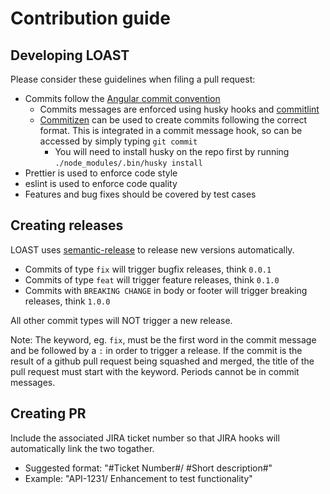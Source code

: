 # Contribution guide

## Developing LOAST

Please consider these guidelines when filing a pull request:

- Commits follow the [Angular commit convention](https://github.com/angular/angular.js/blob/master/DEVELOPERS.md#-git-commit-guidelines)
  - Commits messages are enforced using husky hooks and [commitlint](https://github.com/conventional-changelog/commitlint)
  - [Commitizen](https://github.com/commitizen/cz-cli) can be used to create commits following the correct format. This is integrated in a commit message hook, so can be accessed by simply typing `git commit`
    - You will need to install husky on the repo first by running `./node_modules/.bin/husky install`
- Prettier is used to enforce code style
- eslint is used to enforce code quality
- Features and bug fixes should be covered by test cases

## Creating releases

LOAST uses [semantic-release](https://github.com/semantic-release/semantic-release)
to release new versions automatically.

- Commits of type `fix` will trigger bugfix releases, think `0.0.1`
- Commits of type `feat` will trigger feature releases, think `0.1.0`
- Commits with `BREAKING CHANGE` in body or footer will trigger breaking releases, think `1.0.0`

All other commit types will NOT trigger a new release.

Note: The keyword, eg. `fix`, must be the first word in the commit message and be followed by a `:` in order to trigger a release. If the commit is the result of a github pull request being squashed and merged, the title of the pull request must start with the keyword. Periods cannot be in commit messages.

## Creating PR

Include the associated JIRA ticket number so that JIRA hooks will automatically link the two togather.

- Suggested format: "#Ticket Number#/ #Short description#"
- Example: "API-1231/ Enhancement to test functionality"
